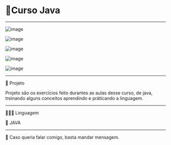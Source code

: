 # 🚀Curso Java
*******************************************************************************************************************

![image](https://user-images.githubusercontent.com/72118415/166561877-86be05d7-e11c-4b28-8217-f5bcc1d43b8f.png)

![image](https://user-images.githubusercontent.com/72118415/166561961-4b3354ff-a256-478c-b5d1-54308cd968f4.png)



![image](https://user-images.githubusercontent.com/72118415/166560888-45001194-df7d-4253-ab68-77ad0ae16462.png)


![image](https://user-images.githubusercontent.com/72118415/166560976-9272613e-479b-4f9a-9d0a-bab9d781b202.png)


![image](https://user-images.githubusercontent.com/72118415/166563578-a66cbc11-9129-4928-b27a-91dddd9d7eb1.png)

*******************************************************************************************************************
🌱 Projeto 

Projeto são os exercícios feito durantes as aulas desse curso, de java, treinando alguns conceitos aprendindo e
práticando a linguagem. 
*******************************************************************************************************************
👩🏻‍💻 Linguagem 

📌 JAVA
******************************************************************************************************************
💌 Caso queria falar comigo, basta mandar mensagem. 
